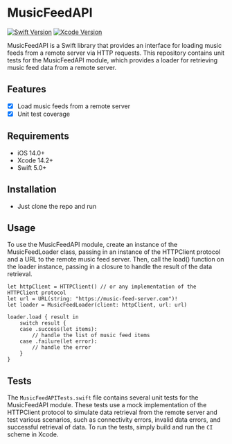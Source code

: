 # MusicFeedAPI

[![Swift Version](https://img.shields.io/badge/swift-5.0-orange.svg)](https://swift.org/)
[![Xcode Version](https://img.shields.io/badge/xcode-14.2-blue.svg)](https://developer.apple.com/xcode/)

MusicFeedAPI is a Swift library that provides an interface for loading music feeds from a remote server via HTTP requests.
This repository contains unit tests for the MusicFeedAPI module, which provides a loader for retrieving music feed data from a remote server.

## Features

- [x] Load music feeds from a remote server
- [x] Unit test coverage

## Requirements

- iOS 14.0+
- Xcode 14.2+
- Swift 5.0+

## Installation

- Just clone the repo and run

## Usage

To use the MusicFeedAPI module, create an instance of the MusicFeedLoader class, passing in an instance of the HTTPClient protocol and a URL to the remote music feed server. Then, call the load() function on the loader instance, passing in a closure to handle the result of the data retrieval.

```
let httpClient = HTTPClient() // or any implementation of the HTTPClient protocol
let url = URL(string: "https://music-feed-server.com")!
let loader = MusicFeedLoader(client: httpClient, url: url)

loader.load { result in
    switch result {
    case .success(let items):
        // handle the list of music feed items
    case .failure(let error):
        // handle the error
    }
}

```

## Tests

The `MusicFeedAPITests.swift` file contains several unit tests for the MusicFeedAPI module. These tests use a mock implementation of the HTTPClient protocol to simulate data retrieval from the remote server and test various scenarios, such as connectivity errors, invalid data errors, and successful retrieval of data. To run the tests, simply build and run the `CI` scheme in Xcode.

